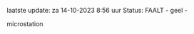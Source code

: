 laatste update: 
za 14-10-2023  8:56   uur 
Status: FAALT - geel - 
<div class="service Y">microstation</div>